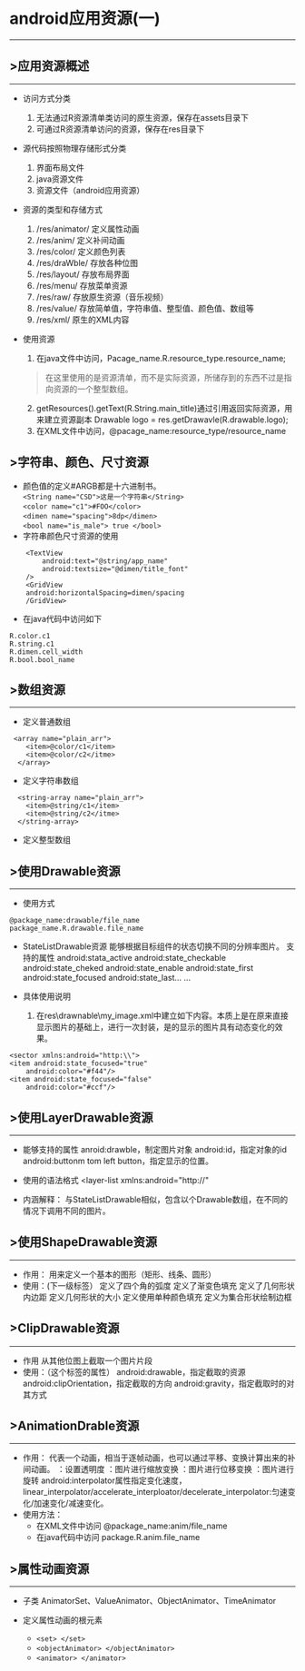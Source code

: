 # android应用资源(一)

-----

## &gt;应用资源概述

----

* 访问方式分类
	1. 无法通过R资源清单类访问的原生资源，保存在assets目录下
	2. 可通过R资源清单访问的资源，保存在res目录下
* 源代码按照物理存储形式分类
	1. 界面布局文件
	2. java资源文件
	3. 资源文件（android应用资源）

* 资源的类型和存储方式
	1. /res/animator/ 定义属性动画
	2. /res/anim/ 定义补间动画
	3. /res/color/ 定义颜色列表
	4. /res/draWble/ 存放各种位图
	5. /res/layout/ 存放布局界面
	6. /res/menu/ 存放菜单资源
	7. /res/raw/ 存放原生资源（音乐视频）
	8. /res/value/ 存放简单值，字符串值、整型值、颜色值、数组等
	9. /res/xml/ 原生的XML内容

* 使用资源  
	1. 在java文件中访问，Pacage_name.R.resource_type.resource_name;
	> 在这里使用的是资源清单，而不是实际资源，所储存到的东西不过是指向资源的一个整型数组。
	2. getResources().getText(R.String.main_title)通过引用返回实际资源，用来建立资源副本
	Drawable logo = res.getDrawavle(R.drawable.logo);
	3. 在XML文件中访问，@pacage_name:resource_type/resource_name

## &gt;字符串、颜色、尺寸资源
* 颜色值的定义#ARGB都是十六进制书。  
`<String name="CSD">这是一个字符串</String>`   
`<color name="c1">#FOO</color>`  
`<dimen name="spacing">8dp</dimen>`  
`<bool name="is_male"> true </bool>`
* 字符串颜色尺寸资源的使用
```
	<TextView
		android:text="@string/app_name"
		android:textsize="@dimen/title_font"
	/>
	<GridView
	android:horizontalSpacing=dimen/spacing
	/GridView>
```
* 在java代码中访问如下
```
R.color.c1
R.string.c1
R.dimen.cell_width
R.bool.bool_name

``` 
## &gt;数组资源

----

* 定义普通数组  
```
 <array name="plain_arr">
	<item>@color/c1</item>
	<item>@color/c2</itme>
  </array>
```

* 定义字符串数组  
```
  <string-array name="plain_arr">
	<item>@string/c1</item>
	<item>@string/c2</itme>
  </string-array>
```

* 定义整型数组  


## &gt;使用Drawable资源

----

* 使用方式
```
@package_name:drawable/file_name
package_name.R.drawable.file_name
```

* StateListDrawable资源
	能够根据目标组件的状态切换不同的分辨率图片。
	支持的属性
	android:stata_active
	android:state_checkable
	android:state_cheked
	android:state_enable
	android:state_first
	android:state_focused
	android:state_last... ...

* 具体使用说明
	1. 在res\drawnable\my_image.xml中建立如下内容。本质上是在原来直接显示图片的基础上，进行一次封装，是的显示的图片具有动态变化的效果。
```
<sector xmlns:android="http:\\">
<item android:state_focused="true"
	android:color="#f44"/>
<item android:state_focused="false"
	android:color="#ccf"/>
```

## &gt;使用LayerDrawable资源

----

* 能够支持的属性
	anroid:drawble，制定图片对象
	android:id，指定对象的id
	android:buttonm tom left button，指定显示的位置。

* 使用的语法格式
	<layer-list xmlns:android="http://"
		<item android:id="@android:id/background"
		android:drawable="@drawble/grow"/>
	</layer-list>

* 内涵解释：
	与StateListDrawable相似，包含以个Drawable数组，在不同的情况下调用不同的图片。


## &gt;使用ShapeDrawable资源

----

* 作用：
	用来定义一个基本的图形（矩形、线条、圆形）
* 使用：(下一级标签）
	<corners />定义了四个角的弧度
	<gradient /> 定义了渐变色填充
	<padding />定义了几何形状内边距
	<size /> 定义几何形状的大小
	<solid /> 定义使用单种颜色填充
	<stroke /> 定义为集合形状绘制边框

## &gt;ClipDrawable资源

----

* 作用
	从其他位图上截取一个图片片段
* 使用：（这个标签的属性）
	android:drawable，指定截取的资源
	android:clipOrientation，指定截取的方向
	android:gravity，指定截取时的对其方式

## &gt;AnimationDrable资源
----

* 作用：
	代表一个动画，相当于逐帧动画，也可以通过平移、变换计算出来的补间动画。
	<alpha />：设置透明度
	<scale />：图片进行缩放变换
	<translate />：图片进行位移变换
	<rotate />：图片进行旋转
	android:interpolator属性指定变化速度，linear_interpolator/accelerate_interploator/decelerate_interpolator:匀速变化/加速变化/减速变化。
* 使用方法：
	* 在XML文件中访问
	@package_name:anim/file_name
	* 在java代码中访问
	package.R.anim.file_name

## &gt;属性动画资源

----

* 子类
	AnimatorSet、ValueAnimator、ObjectAnimator、TimeAnimator

* 定义属性动画的根元素
	* ```<set> </set>```
	* ```<objectAnimator> </objectAnimator>```
	* ```<animator> </animator>```


